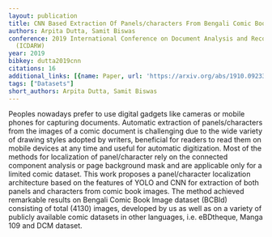 ```yaml
---
layout: publication
title: CNN Based Extraction Of Panels/characters From Bengali Comic Book Page Images
authors: Arpita Dutta, Samit Biswas
conference: 2019 International Conference on Document Analysis and Recognition Workshops
  (ICDARW)
year: 2019
bibkey: dutta2019cnn
citations: 16
additional_links: [{name: Paper, url: 'https://arxiv.org/abs/1910.09233'}]
tags: ["Datasets"]
short_authors: Arpita Dutta, Samit Biswas
---
```

Peoples nowadays prefer to use digital gadgets like cameras or mobile phones
for capturing documents. Automatic extraction of panels/characters from the
images of a comic document is challenging due to the wide variety of drawing
styles adopted by writers, beneficial for readers to read them on mobile
devices at any time and useful for automatic digitization. Most of the methods
for localization of panel/character rely on the connected component analysis or
page background mask and are applicable only for a limited comic dataset. This
work proposes a panel/character localization architecture based on the features
of YOLO and CNN for extraction of both panels and characters from comic book
images. The method achieved remarkable results on Bengali Comic Book Image
dataset (BCBId) consisting of total \(4130\) images, developed by us as well as
on a variety of publicly available comic datasets in other languages, i.e.
eBDtheque, Manga 109 and DCM dataset.